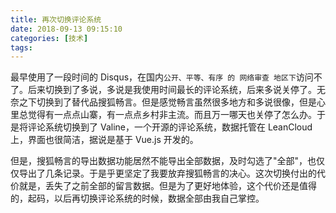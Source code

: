 ```yaml
---
title: 再次切换评论系统
date: 2018-09-13 09:15:10
categories: [技术]
tags:
---
```

最早使用了一段时间的 Disqus，在国内`公开、平等、有序 的 网络审查 地区下`访问不了。后来切换到了多说，多说是我使用时间最长的评论系统，后来多说关停了。无奈之下切换到了替代品搜狐畅言。但是感觉畅言虽然很多地方和多说很像，但是心里总觉得有一点点山寨，有一点点乡村非主流。而且万一哪天也关停了怎么办。于是将评论系统切换到了 Valine，一个开源的评论系统，数据托管在 LeanCloud 上，界面也很简洁，据说是基于 Vue.js 开发的。

但是，搜狐畅言的导出数据功能居然不能导出全部数据，及时勾选了"全部"，也仅仅导出了几条记录。于是乎更坚定了我要放弃搜狐畅言的决心。这次切换付出的代价就是，丢失了之前全部的留言数据。但是为了更好地体验，这个代价还是值得的，起码，以后再切换评论系统的时候，数据全部由我自己掌控。
<!--more-->